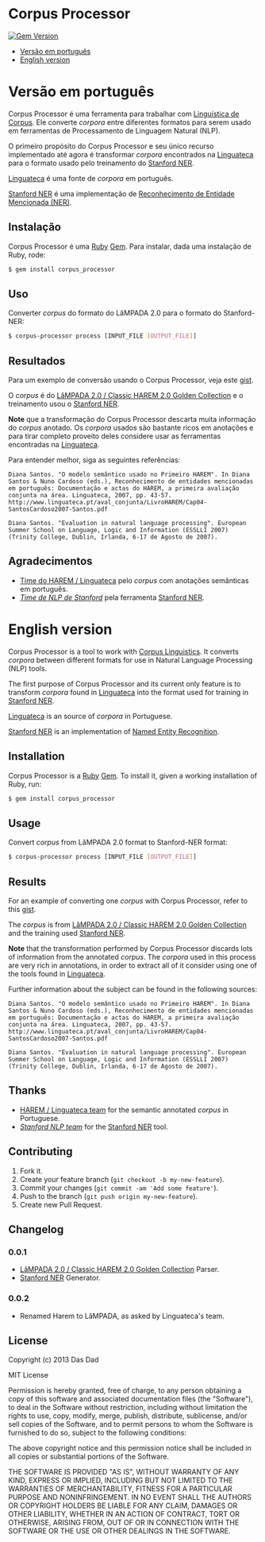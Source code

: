 Corpus Processor
================

[![Gem Version](https://fury-badge.herokuapp.com/rb/corpus-processor.png)](http://badge.fury.io/rb/corpus-processor)

* [Versão em português](#versao-em-portugues)
* [English version](#english-version)

Versão em português
===================

Corpus Processor é uma ferramenta para trabalhar com [Linguística de Corpus](http://pt.wikipedia.org/wiki/Lingu%C3%ADstica_de_corpus). Ele converte _corpora_ entre diferentes formatos para serem usado em ferramentas de Processamento de Linguagem Natural (NLP).

O primeiro propósito do Corpus Processor e seu único recurso implementado até agora é transformar _corpora_ encontrados na [Linguateca](http://www.linguateca.pt) para o formato usado pelo treinamento do [Stanford NER](http://nlp.stanford.edu/software/CRF-NER.shtml).

[Linguateca](http://www.linguateca.pt) é uma fonte de _corpora_ em português.

[Stanford NER](http://nlp.stanford.edu/software/CRF-NER.shtml) é uma implementação de [Reconhecimento de Entidade Mencionada (NER)](http://pt.wikipedia.org/wiki/Reconhecimento_de_entidade_mencionada).

Instalação
----------

Corpus Processor é uma [Ruby](http://www.ruby-lang.org/) [Gem](http://rubygems.org/). Para instalar, dada uma instalação de Ruby, rode:

```bash
$ gem install corpus_processor
```

Uso
---

Converter _corpus_ do formato do LâMPADA 2.0 para o formato do Stanford-NER:

```bash
$ corpus-processor process [INPUT_FILE [OUTPUT_FILE]]
```

Resultados
----------

Para um exemplo de conversão usando o Corpus Processor, veja este [gist](https://gist.github.com/leafac/5259008).

O _corpus_ é do [LâMPADA 2.0 / Classic HAREM 2.0 Golden Collection](http://www.linguateca.pt/HAREM/) e o treinamento usou o [Stanford NER](http://nlp.stanford.edu/software/CRF-NER.shtml).

**Note** que a transformação do Corpus Processor descarta muita informação do _corpus_ anotado. Os _corpora_ usados são bastante ricos em anotações e para tirar completo proveito deles considere usar as ferramentas encontradas na [Linguateca](http://www.linguateca.pt).

Para entender melhor, siga as seguintes referências:

    Diana Santos. "O modelo semântico usado no Primeiro HAREM". In Diana Santos & Nuno Cardoso (eds.), Reconhecimento de entidades mencionadas em português: Documentação e actas do HAREM, a primeira avaliação conjunta na área. Linguateca, 2007, pp. 43-57.
    http://www.linguateca.pt/aval_conjunta/LivroHAREM/Cap04-SantosCardoso2007-Santos.pdf

    Diana Santos. "Evaluation in natural language processing". European Summer School on Language, Logic and Information (ESSLLI 2007) (Trinity College, Dublin, Irlanda, 6-17 de Agosto de 2007).

Agradecimentos
--------------

* [Time do HAREM / Linguateca](http://www.linguateca.pt/HAREM) pelo _corpus_ com anotações semânticas em português.
* *[Time de NLP de Stanford](http://www-nlp.stanford.edu/)* pela ferramenta [Stanford NER](http://nlp.stanford.edu/software/CRF-NER.shtml).

English version
===============

Corpus Processor is a tool to work with [Corpus Linguistics](http://en.wikipedia.org/wiki/Corpus_linguistics). It converts _corpora_ between different formats for use in Natural Language Processing (NLP) tools.

The first purpose of Corpus Processor and its current only feature is to transform _corpora_ found in [Linguateca](http://www.linguateca.pt) into the format used for training in [Stanford NER](http://nlp.stanford.edu/software/CRF-NER.shtml).

[Linguateca](http://www.linguateca.pt) is an source of _corpora_ in Portuguese.

[Stanford NER](http://nlp.stanford.edu/software/CRF-NER.shtml) is an implementation of [Named Entity Recognition](http://en.wikipedia.org/wiki/Named-entity_recognition).

Installation
------------

Corpus Processor is a [Ruby](http://www.ruby-lang.org/) [Gem](http://rubygems.org/). To install it, given a working installation of Ruby, run:

```bash
$ gem install corpus_processor
```

Usage
-----

Convert _corpus_ from LâMPADA 2.0 format to Stanford-NER format:

```bash
$ corpus-processor process [INPUT_FILE [OUTPUT_FILE]]
```

Results
-------

For an example of converting one _corpus_ with Corpus Processor, refer to this [gist](https://gist.github.com/leafac/5259008).

The _corpus_ is from [LâMPADA 2.0 / Classic HAREM 2.0 Golden Collection](http://www.linguateca.pt/HAREM/) and the training used [Stanford NER](http://nlp.stanford.edu/software/CRF-NER.shtml).

**Note** that the transformation performed by Corpus Processor discards lots of information from the annotated _corpus_. The _corpora_ used in this process are very rich in annotations, in order to extract all of it consider using one of the tools found in [Linguateca](http://www.linguateca.pt).

Further information about the subject can be found in the following sources:

    Diana Santos. "O modelo semântico usado no Primeiro HAREM". In Diana Santos & Nuno Cardoso (eds.), Reconhecimento de entidades mencionadas em português: Documentação e actas do HAREM, a primeira avaliação conjunta na área. Linguateca, 2007, pp. 43-57.
    http://www.linguateca.pt/aval_conjunta/LivroHAREM/Cap04-SantosCardoso2007-Santos.pdf

    Diana Santos. "Evaluation in natural language processing". European Summer School on Language, Logic and Information (ESSLLI 2007) (Trinity College, Dublin, Irlanda, 6-17 de Agosto de 2007).

Thanks
------

* [HAREM / Linguateca team](http://www.linguateca.pt/HAREM) for the semantic annotated _corpus_ in Portuguese.
* *[Stanford NLP team](http://www-nlp.stanford.edu/)* for the [Stanford NER](http://nlp.stanford.edu/software/CRF-NER.shtml) tool.

Contributing
------------

1. Fork it.
2. Create your feature branch (`git checkout -b my-new-feature`).
3. Commit your changes (`git commit -am 'Add some feature'`).
4. Push to the branch (`git push origin my-new-feature`).
5. Create new Pull Request.

Changelog
---------

### 0.0.1

* [LâMPADA 2.0 / Classic HAREM 2.0 Golden Collection](http://www.linguateca.pt/HAREM/) Parser.
* [Stanford NER](http://nlp.stanford.edu/software/CRF-NER.shtml) Generator.

### 0.0.2

* Renamed Harem to LâMPADA, as asked by Linguateca's team.

License
-------

Copyright (c) 2013 Das Dad

MIT License

Permission is hereby granted, free of charge, to any person obtaining
a copy of this software and associated documentation files (the
"Software"), to deal in the Software without restriction, including
without limitation the rights to use, copy, modify, merge, publish,
distribute, sublicense, and/or sell copies of the Software, and to
permit persons to whom the Software is furnished to do so, subject to
the following conditions:

The above copyright notice and this permission notice shall be
included in all copies or substantial portions of the Software.

THE SOFTWARE IS PROVIDED "AS IS", WITHOUT WARRANTY OF ANY KIND,
EXPRESS OR IMPLIED, INCLUDING BUT NOT LIMITED TO THE WARRANTIES OF
MERCHANTABILITY, FITNESS FOR A PARTICULAR PURPOSE AND
NONINFRINGEMENT. IN NO EVENT SHALL THE AUTHORS OR COPYRIGHT HOLDERS BE
LIABLE FOR ANY CLAIM, DAMAGES OR OTHER LIABILITY, WHETHER IN AN ACTION
OF CONTRACT, TORT OR OTHERWISE, ARISING FROM, OUT OF OR IN CONNECTION
WITH THE SOFTWARE OR THE USE OR OTHER DEALINGS IN THE SOFTWARE.
